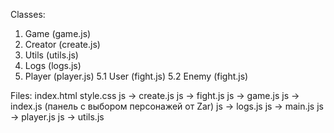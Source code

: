 
Classes:

1. Game (game.js)
2. Creator (create.js)
3. Utils (utils.js)
4. Logs (logs.js)
5. Player (player.js)
  5.1 User (fight.js)
  5.2 Enemy (fight.js)


Files:
index.html
style.css
js -> create.js
js -> fight.js
js -> game.js
js -> index.js (панель с выбором персонажей от Zar)
js -> logs.js
js -> main.js
js -> player.js
js -> utils.js
